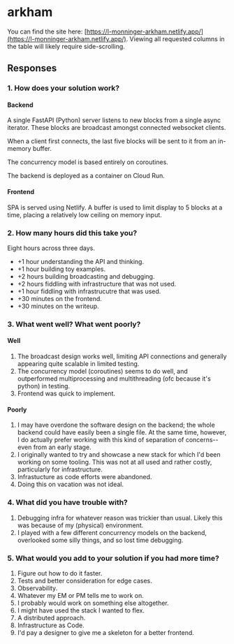 # arkham
You can find the site here:
[https://l-monninger-arkham.netlify.app/](https://l-monninger-arkham.netlify.app/). Viewing all requested columns in the table will likely require side-scrolling.

## Responses
### 1. How does your solution work?
#### Backend
A single FastAPI (Python) server listens to new blocks from a single async iterator. These blocks are broadcast amongst connected websocket clients. 

When a client first connects, the last five blocks will be sent to it from an in-memory buffer. 

The concurrency model is based entirely on coroutines. 

The backend is deployed as a container on Cloud Run.

#### Frontend
SPA is served using Netlify. A buffer is used to limit display to 5 blocks at a time, placing a relatively low ceiling on memory input.

### 2. How many hours did this take you?
Eight hours across three days.
- +1 hour understanding the API and thinking.
- +1 hour building toy examples.
- +2 hours building broadcasting and debugging.
- +2 hours fiddling with infrastructure that was not used.
- +1 hour fiddling with infrastrucutre that was used.
- +30 minutes on the frontend.
- +30 minutes on the writeup.

### 3. What went well? What went poorly?
#### Well
1. The broadcast design works well, limiting API connections and generally appearing quite scalable in limited testing.
2. The concurrency model (coroutines) seems to do well, and outperformed multiprocessing and multithreading (ofc because it's python) in testing.
3. Frontend was quick to implement.

#### Poorly
1. I may have overdone the software design on the backend; the whole backend could have easily been a single file. At the same time, however, I do actually prefer working with this kind of separation of concerns--even from an early stage.
2. I originally wanted to try and showcase a new stack for which I'd been working on some tooling. This was not at all used and rather costly, particularly for infrastructure.
3. Infrastucture as code efforts were abandoned.
4. Doing this on vacation was not ideal.

### 4. What did you have trouble with?
1. Debugging infra for whatever reason was trickier than usual. Likely this was because of my (physical) environment.
2. I played with a few different concurrency models on the backend, overlooked some silly things, and so lost time debugging.

### 5. What would you add to your solution if you had more time?
1. Figure out how to do it faster.
2. Tests and better consideration for edge cases.
3. Observability.
4. Whatever my EM or PM tells me to work on.
5. I probably would work on something else altogether.
6. I might have used the stack I wanted to flex. 
7. A distributed approach.
8. Infrastructure as Code.
9. I'd pay a designer to give me a skeleton for a better frontend.


